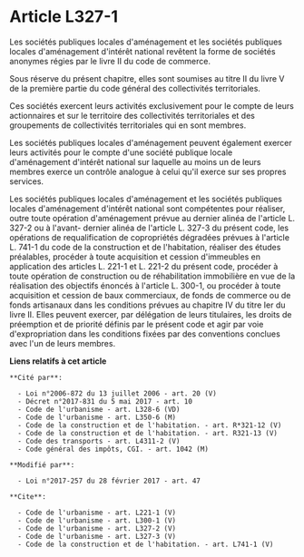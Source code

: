 # Article L327-1

Les sociétés publiques locales d'aménagement et les sociétés publiques locales d'aménagement d'intérêt national revêtent la
forme de sociétés anonymes régies par le livre II du code de commerce. 

Sous réserve du présent chapitre, elles sont soumises au titre II du livre V de la première partie du code général des
collectivités territoriales. 

Ces sociétés exercent leurs activités exclusivement pour le compte de leurs actionnaires et sur le territoire des
collectivités territoriales et des groupements de collectivités territoriales qui en sont membres. 

Les sociétés publiques locales d'aménagement peuvent également exercer leurs activités pour le compte d'une société publique
locale d'aménagement d'intérêt national sur laquelle au moins un de leurs membres exerce un contrôle analogue à celui qu'il
exerce sur ses propres services. 

Les sociétés publiques locales d'aménagement et les sociétés publiques locales d'aménagement d'intérêt national sont
compétentes pour réaliser, outre toute opération d'aménagement prévue au dernier alinéa de l'article L. 327-2 ou à l'avant-
dernier alinéa de l'article L. 327-3 du présent code, les opérations de requalification de copropriétés dégradées prévues à
l'article L. 741-1 du code de la construction et de l'habitation, réaliser des études préalables, procéder à toute
acquisition et cession d'immeubles en application des articles L. 221-1 et L. 221-2 du présent code, procéder à toute
opération de construction ou de réhabilitation immobilière en vue de la réalisation des objectifs énoncés à l'article L.
300-1, ou procéder à toute acquisition et cession de baux commerciaux, de fonds de commerce ou de fonds artisanaux dans les
conditions prévues au chapitre IV du titre Ier du livre II. Elles peuvent exercer, par délégation de leurs titulaires, les
droits de préemption et de priorité définis par le présent code et agir par voie d'expropriation dans les conditions fixées
par des conventions conclues avec l'un de leurs membres.

**Liens relatifs à cet article**

	**Cité par**:

	  - Loi n°2006-872 du 13 juillet 2006 - art. 20 (V)
	  - Décret n°2017-831 du 5 mai 2017 - art. 10
	  - Code de l'urbanisme - art. L328-6 (VD)
	  - Code de l'urbanisme - art. L350-6 (M)
	  - Code de la construction et de l'habitation. - art. R*321-12 (V)
	  - Code de la construction et de l'habitation. - art. R321-13 (V)
	  - Code des transports - art. L4311-2 (V)
	  - Code général des impôts, CGI. - art. 1042 (M)

	**Modifié par**:

	  - Loi n°2017-257 du 28 février 2017 - art. 47

	**Cite**:

	  - Code de l'urbanisme - art. L221-1 (V)
	  - Code de l'urbanisme - art. L300-1 (V)
	  - Code de l'urbanisme - art. L327-2 (V)
	  - Code de l'urbanisme - art. L327-3 (V)
	  - Code de la construction et de l'habitation. - art. L741-1 (V)
